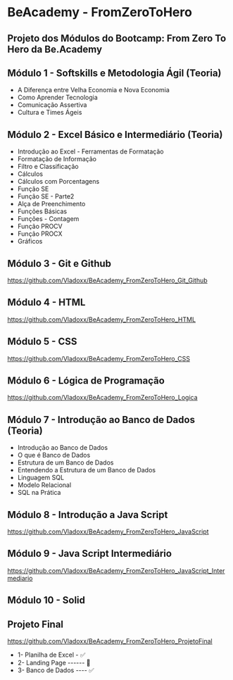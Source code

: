 # BeAcademy - FromZeroToHero

## Projeto dos Módulos do Bootcamp: From Zero To Hero da Be.Academy

## Módulo 1 - Softskills e Metodologia Ágil (Teoria)

* A Diferença entre Velha Economia e Nova Economia
* Como Aprender Tecnologia
* Comunicação Assertiva
* Cultura e Times Ágeis

## Módulo 2 - Excel Básico e Intermediário (Teoria)

* Introdução ao Excel - Ferramentas de Formatação
* Formatação de Informação
* Filtro e Classificação
* Cálculos
* Cálculos com Porcentagens
* Função SE
* Função SE - Parte2
* Alça de Preenchimento
* Funções Básicas
* Funções - Contagem
* Função PROCV
* Função PROCX
* Gráficos

## Módulo 3 - Git e Github

https://github.com/Vladoxx/BeAcademy_FromZeroToHero_Git_Github

## Módulo 4 - HTML

https://github.com/Vladoxx/BeAcademy_FromZeroToHero_HTML

## Módulo 5 - CSS

https://github.com/Vladoxx/BeAcademy_FromZeroToHero_CSS

## Módulo 6 - Lógica de Programação

https://github.com/Vladoxx/BeAcademy_FromZeroToHero_Logica

## Módulo 7 - Introdução ao Banco de Dados (Teoria)

* Introdução ao Banco de Dados
* O que é Banco de Dados
* Estrutura de um Banco de Dados
* Entendendo a Estrutura de um Banco de Dados
* Linguagem SQL
* Modelo Relacional
* SQL na Prática

## Módulo 8 - Introdução a Java Script

https://github.com/Vladoxx/BeAcademy_FromZeroToHero_JavaScript

## Módulo 9 - Java Script Intermediário

https://github.com/Vladoxx/BeAcademy_FromZeroToHero_JavaScript_Intermediario

## Módulo 10 - Solid

## Projeto Final

https://github.com/Vladoxx/BeAcademy_FromZeroToHero_ProjetoFinal

* 1- Planilha de Excel - ✅
* 2- Landing Page ------ 🚧
* 3- Banco de Dados ---- ✅
